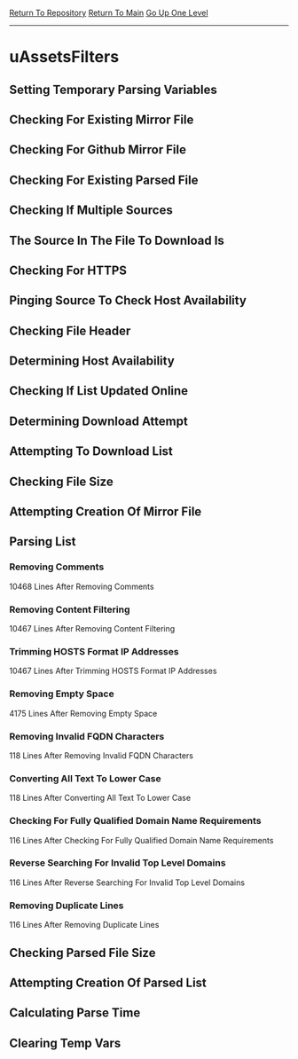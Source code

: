 [Return To Repository](https://github.com/deathbybandaid/piholeparser/)
[Return To Main](https://github.com/deathbybandaid/piholeparser/blob/master/RecentRunLogs/Mainlog.md)
[Go Up One Level](https://github.com/deathbybandaid/piholeparser/blob/master/RecentRunLogs/TopLevelScripts/30-Processing-External-Blacklists.md)
____________________________________
# uAssetsFilters
## Setting Temporary Parsing Variables
## Checking For Existing Mirror File
## Checking For Github Mirror File
## Checking For Existing Parsed File
## Checking If Multiple Sources
## The Source In The File To Download Is
## Checking For HTTPS
## Pinging Source To Check Host Availability
## Checking File Header
## Determining Host Availability
## Checking If List Updated Online
## Determining Download Attempt
## Attempting To Download List
## Checking File Size
## Attempting Creation Of Mirror File
## Parsing List
### Removing Comments
10468 Lines After Removing Comments
### Removing Content Filtering
10467 Lines After Removing Content Filtering
### Trimming HOSTS Format IP Addresses
10467 Lines After Trimming HOSTS Format IP Addresses
### Removing Empty Space
4175 Lines After Removing Empty Space
### Removing Invalid FQDN Characters
118 Lines After Removing Invalid FQDN Characters
### Converting All Text To Lower Case
118 Lines After Converting All Text To Lower Case
### Checking For Fully Qualified Domain Name Requirements
116 Lines After Checking For Fully Qualified Domain Name Requirements
### Reverse Searching For Invalid Top Level Domains
116 Lines After Reverse Searching For Invalid Top Level Domains
### Removing Duplicate Lines
116 Lines After Removing Duplicate Lines
## Checking Parsed File Size
## Attempting Creation Of Parsed List
## Calculating Parse Time
## Clearing Temp Vars
